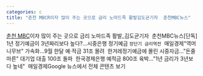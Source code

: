 ```yaml
---
categories: c
title: "춘천 MBCR이자 많이 주는 곳으로 금리 노마드족 활발김도균기자  춘천MBC뉴스"
---
```

[춘천 MBC](R)이자 많이 주는 곳으로 금리 노마드족 활발_김도균기자&nbsp;&nbsp;춘천MBC뉴스[단독] 1년 정기예금이 3년짜리보다 높다?…시중은행 정기예금 `장단기 금리역전`&nbsp;&nbsp;매일경제"역머니무브" 가속화…9월 한달 예·적금 31조 몰려&nbsp;&nbsp;한겨레정기예금에 몰린 시중자금…"돈줄 마른" 대기업 대출 100조 돌파&nbsp;&nbsp;한국경제은행 예적금 800조 육박…"1년 금리가 3년보다 높네"&nbsp;&nbsp;매일경제Google 뉴스에서 전체 콘텐츠 보기
